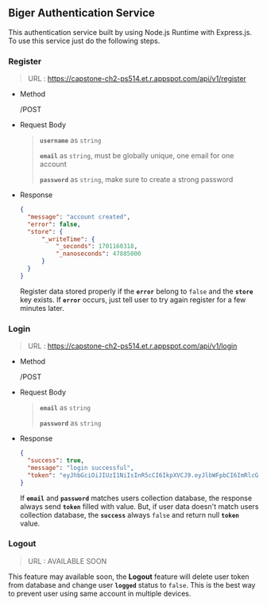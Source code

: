 ## Biger Authentication Service
This authentication service built by using Node.js Runtime with Express.js. To use this service just do the following steps.

### Register
> URL : https://capstone-ch2-ps514.et.r.appspot.com/api/v1/register

- Method

  /POST
- Request Body
  
  > **`username`** as `string`
  > 
  > **`email`** as `string`, must be globally unique, one email for one account
  > 
  > **`password`** as `string`, make sure to create a strong password

- Response

  ```json
  {
    "message": "account created",
    "error": false,
    "store": {
        "_writeTime": {
            "_seconds": 1701160318,
            "_nanoseconds": 47885000
        }
    }
  }
  ```
  Register data stored properly if the **`error`** belong to `false` and the **`store`** key exists.
  If **`error`** occurs, just tell user to try again register for a few minutes later.

### Login
> URL : https://capstone-ch2-ps514.et.r.appspot.com/api/v1/login

- Method

  /POST
- Request Body
  
  > **`email`** as `string`
  >
  > **`password`** as `string`
- Response 

  ```json
  {
    "success": true,
    "message": "login successful",
    "token": "eyJhbGciOiJIUzI1NiIsInR5cCI6IkpXVCJ9.eyJlbWFpbCI6ImRlcGxveWVkQGFwcGVuZ2luZS5jby5pZCIsImlhdCI6MTcwMTE3NDY1NX0.4UKiIQn54kIH8vuHWPj3bvsmR9mO8ReyAUbHKQp-1og"
  }
  ```

  If **`email`** and **`password`** matches users collection database, the response always send **`token`** filled with value. But, if user data doesn't match users collection database, the **`success`** always `false` and return null **`token`** value.

### Logout
> URL : AVAILABLE SOON

This feature may available soon, the **Logout** feature will delete user token from database and change user **`logged`** status to `false`. This is the best way to prevent user using same account in multiple devices.